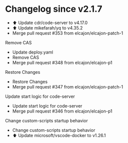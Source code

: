 # Changelog since v2.1.7
- ⬆️ Update cdr/code-server to v4.17.0 
- ⬆️ Update mikefarah/yq to v4.35.2 
- Merge pull request #353 from elcajon/elcajon-patch-1

Remove CAS 
- Update deploy.yaml 
- Remove CAS 
- Merge pull request #348 from elcajon/elcajon-p1

Restore Changes 
- Restore Changes 
- Merge pull request #347 from elcajon/elcajon-patch-1

Update start logic for code-server 
- Update start logic for code-server 
- Merge pull request #346 from elcajon/elcajon-p1

Change custom-scripts startup behavior 
- Change custom-scripts startup behavior 
- ⬆️ Update microsoft/vscode-docker to v1.26.1 
